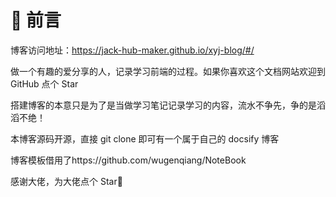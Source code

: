 <!--
 * @Descripttion:
 * @version: 1.0
 * @Author:
 * @Date: 2022-02-15 10:14:30
 * @LastEditors: YingJie Xing
 * @LastEditTime: 2022-02-16 10:54:45
 * @FilePath: /xyj.gitee.io/README.md
 * Copyright 2022 YingJie Xing, All Rights Reserved.
 * how to start?
 * 1:cd docs
 * 2:docsify serve
-->

# 🎨 前言

博客访问地址：https://jack-hub-maker.github.io/xyj-blog/#/

做一个有趣的爱分享的人，记录学习前端的过程。如果你喜欢这个文档网站欢迎到 GitHub 点个 Star

搭建博客的本意只是为了是当做学习笔记记录学习的内容，流水不争先，争的是滔滔不绝！

本博客源码开源，直接 git clone 即可有一个属于自己的 docsify 博客

博客模板借用了https://github.com/wugenqiang/NoteBook

感谢大佬，为大佬点个 Star🌟
